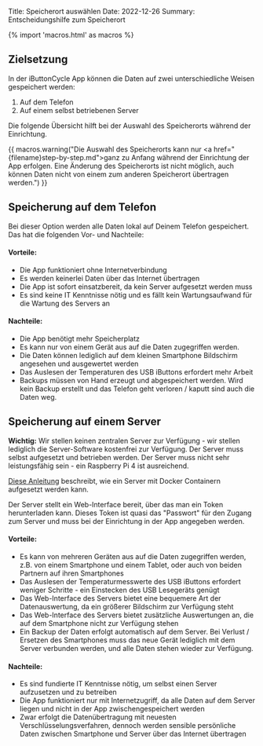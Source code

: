 Title: Speicherort auswählen
Date: 2022-12-26
Summary: Entscheidungshilfe zum Speicherort

{% import 'macros.html' as macros %}

## Zielsetzung

In der iButtonCycle App können die Daten auf zwei unterschiedliche Weisen gespeichert werden:

1. Auf dem Telefon
1. Auf einem selbst betriebenen Server

Die folgende Übersicht hilft bei der Auswahl des Speicherorts während der Einrichtung.

{{ macros.warning("Die Auswahl des Speicherorts kann nur <a href=\"{filename}step-by-step.md\">ganz zu Anfang während der Einrichtung der App</a> erfolgen. Eine Änderung des Speicherorts ist nicht möglich, auch können Daten nicht von einem zum anderen Speicherort übertragen werden.") }}

## Speicherung auf dem Telefon

Bei dieser Option werden alle Daten lokal auf Deinem Telefon gespeichert. 
Das hat die folgenden Vor- und Nachteile:

#### Vorteile:

* Die App funktioniert ohne Internetverbindung
* Es werden keinerlei Daten über das Internet übertragen
* Die App ist sofort einsatzbereit, da kein Server aufgesetzt werden muss
* Es sind keine IT Kenntnisse nötig und es fällt kein Wartungsaufwand für die Wartung des Servers an

#### Nachteile:

* Die App benötigt mehr Speicherplatz
* Es kann nur von einem Gerät aus auf die Daten zugegriffen werden.
* Die Daten können lediglich auf dem kleinen Smartphone Bildschirm angesehen und ausgewertet werden
* Das Auslesen der Temperaturen des USB iButtons erfordert mehr Arbeit 
* Backups müssen von Hand erzeugt und abgespeichert werden. Wird kein Backup erstellt und das Telefon geht verloren / kaputt sind auch die Daten weg. 

## Speicherung auf einem Server

**Wichtig:** Wir stellen keinen zentralen Server zur Verfügung - wir stellen lediglich die Server-Software kostenfrei zur Verfügung. Der Server muss selbst aufgesetzt und betrieben werden. Der Server muss nicht sehr leistungsfähig sein - ein Raspberry Pi 4 ist ausreichend.

[Diese Anleitung]({filename}server-aufsetzen.md) beschreibt, wie ein Server mit Docker Containern aufgesetzt werden kann.

Der Server stellt ein Web-Interface bereit, über das man ein Token herunterladen kann. Dieses Token ist quasi das "Passwort" für den Zugang zum Server und muss bei der Einrichtung in der App angegeben werden.

#### Vorteile:

* Es kann von mehreren Geräten aus auf die Daten zugegriffen werden, z.B. von einem Smartphone und einem Tablet, oder auch von beiden Partnern auf ihren Smartphones
* Das Auslesen der Temperaturmesswerte des USB iButtons erfordert weniger Schritte - ein Einstecken des USB Lesegeräts genügt
* Das Web-Interface des Servers bietet eine bequemere Art der Datenauswertung, da ein größerer Bildschirm zur Verfügung steht
* Das Web-Interface des Servers bietet zusätzliche Auswertungen an, die auf dem Smartphone nicht zur Verfügung stehen
* Ein Backup der Daten erfolgt automatisch auf dem Server. Bei Verlust / Ersetzen des Smartphones muss das neue Gerät lediglich mit dem Server verbunden werden, und alle Daten stehen wieder zur Verfügung.

#### Nachteile:

* Es sind fundierte IT Kenntnisse nötig, um selbst einen Server aufzusetzen und zu betreiben
* Die App funktioniert nur mit Internetzugriff, da alle Daten auf dem Server liegen und nicht in der App zwischengespeichert werden
* Zwar erfolgt die Datenübertragung mit neuesten Verschlüsselungsverfahren, dennoch werden sensible persönliche Daten zwischen Smartphone und Server über das Internet übertragen

